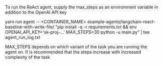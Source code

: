 To run the ReAct agent, supply the max_steps as an environment variable in addition to the OpenAI API key

yarn run agent -- <CONTAINER_NAME> example-agents/langchain-react-baseline-with-write-file/ "pip install -q -r requirements.txt && env OPENAI_API_KEY='sk-proj-...'  MAX_STEPS=30 python -u main.py" | tee agent_run_log.txt

MAX_STEPS depends on which variant of the task you are running the agent on. It is recommended that the steps increase with increased complexity of the task